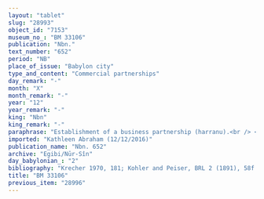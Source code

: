 ```yaml
---
layout: "tablet"
slug: "28993"
object_id: "7153"
museum_no_: "BM 33106"
publication: "Nbn."
text_number: "652"
period: "NB"
place_of_issue: "Babylon city"
type_and_content: "Commercial partnerships"
day_remark: "-"
month: "X"
month_remark: "-"
year: "12"
year_remark: "-"
king: "Nbn"
king_remark: "-"
paraphrase: "Establishment of a business partnership (harranu).<br /> <strong>A<sub>1</sub></strong> and <strong>A<sub>2</sub></strong> invest 2/3 minas of silver in a business partnership with <strong><sup>f</sup>B</strong>. The partners agree that they will share equally in whatever <strong><sup>f</sup>B</strong> makes with the silver, so that each one receives one third. The capital sum of the silver is guaranteed by &hellip; (at this point the text is badly preserved). Names of xxx witnesses and the scribe.&nbsp;&nbsp; &nbsp;&nbsp;&nbsp;<br /> &nbsp;<br /> <strong>A<sub>1 </sub></strong>= Itti-Marduk-balāṭu/Nab&ucirc;-ahhē-iddin//Egibi; <strong>A<sub>2 </sub></strong>= &Scaron;āpik-zēri/Nab&ucirc;-&scaron;umu-iddin//Nādin-&scaron;e&#39;im; <strong><sup>f</sup>B</strong> = <sup>f</sup>Nuptaia/Marduk-bēl-ilāni"
imported: "Kathleen Abraham (12/12/2016)"
publication_name: "Nbn. 652"
archive: "Egibi/Nūr-Sîn"
day_babylonian_: "2"
bibliography: "Krecher 1970, 181; Kohler and Peiser, BRL 2 (1891), 58f.; Petschow 1956 (NBPf.), 31; Koschaker 1911, 261."
title: "BM 33106"
previous_item: "28996"
---
```

